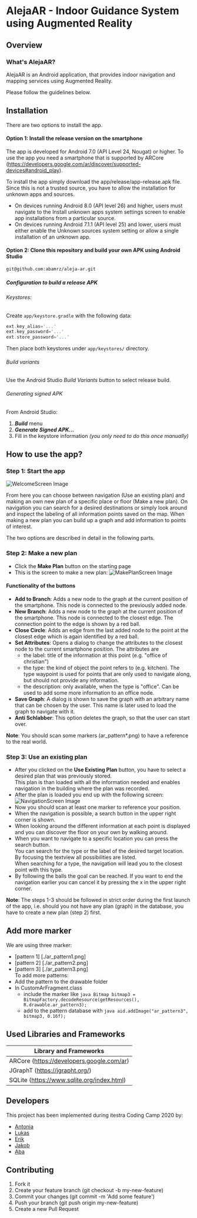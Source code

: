 # AlejaAR - Indoor Guidance System using Augmented Reality 

## Overview 

### What's AlejaAR?
AlejaAR is an Android application, that provides indoor navigation and mapping services using Augmented Reality.

Please follow the guidelines below.


## Installation
There are two options to install the app.

#### Option 1: Install the release version on the smartphone
The app is developed for Android 7.0 (API Level 24, Nougat) or higher. To use the app you need a smartphone 
that is supported by ARCore (https://developers.google.com/ar/discover/supported-devices#android_play).

To install the app simply download the app/release/app-release.apk file. Since this is not a trusted source, you have to allow the installation for unknown apps and sources.
* On devices running Android 8.0 (API level 26) and higher, users must navigate to the Install unknown apps system settings screen to enable app installations from a particular source.
* On devices running Android 7.1.1 (API level 25) and lower, users must either enable the Unknown sources system setting or allow a single installation of an unknown app.

#### Option 2: Clone this repository and build your own APK using **Android Studio**

```bash
git@github.com:abamrz/aleja-ar.git
```

##### Configuration to build a release APK
###### Keystores:
Create `app/keystore.gradle` with the following data:
```gradle
ext.key_alias='...'
ext.key_password='...'
ext.store_password='...'
```
Then place both keystores under `app/keystores/` directory.


###### Build variants
Use the Android Studio *Build Variants* button to select release build.


###### Generating signed APK
From Android Studio:
1. ***Build*** menu
2. ***Generate Signed APK...***
3. Fill in the keystore information *(you only need to do this once manually)*

## How to use the app? 
### Step 1: Start the app  


![WelcomeScreen Image](./welcome_screen.png)

From here you can choose between navigation (Use an existing plan) and making an own new plan of a specific place or floor (Make a new plan). 
On navigation you can search for a desired destinations or simply look around and inspect the labeling of all information points saved on the map.
When making a new plan you can build up a graph and add information to points of interest.

The two options are described in detail in the following parts.

### Step 2: Make a new plan

* Click the **Make Plan** button on the starting page
* This is the screen to make a new plan:
![MakePlanScreen Image](./makeplan_screen.jpg)  

#### Functionality of the buttons
* **Add to Branch**: Adds a new node to the graph at the current position of the smartphone. This node is connected to the previously added node.
* **New Branch**: Adds a new node to the graph at the current position of the smartphone. This node is connected to the closest edge. The connection point to the edge is shown by a red ball.
* **Close Circle**: Adds an edge from the last added node to the point at the closest edge which is again identified by a red ball.
* **Set Attributes**: Opens a dialog to change the attributes to the closest node to the current smartphone position. The attributes are
    - the label: title of the information at this point (e.g. "office of christian")
    - the type: the kind of object the point refers to (e.g. kitchen). The type waypoint is used for points that are only used to navigate along, but should not provide any information.
    - the description: only available, when the type is "office". Can be used to add some more information to an office node.
* **Save Graph**: A dialog is shown to save the graph with an arbitrary name that can be chosen by the user. This name is later used to load the graph to navigate with it.
* **Anti Schlabber**: This option deletes the graph, so that the user can start over.

**Note**: You should scan some markers (ar_pattern*.png) to have a reference to the real world.

### Step 3: Use an existing plan

* After you clicked on the **Use Existing Plan** button, you have to select a desired plan that was previously stored.  
This plan is than loaded with all the information needed and enables navigation in the building where the plan was recorded.
* After the plan is loaded you end up with the following screen:
![NavigationScreen Image](./navigation_screen.jpg)  
* Now you should scan at least one marker to reference your position.
* When the navigation is possible, a search button in the upper right corner is shown.
* When looking around the different information at each point is displayed and you can discover the floor on your own by walking around.
* When you want to navigate to a specific location you can press the search button.  
You can search for the type or the label of the desired target location. By focusing the textview all possibilities are listed.  
When searching for a type, the navigation will lead you to the closest point with this type.
* By following the balls the goal can be reached. If you want to end the navigation earlier you can cancel it by pressing the x in the upper right corner.

**Note**: The steps 1-3 should be followed in strict order during the first launch of the app, i.e. should you not have any plan (graph) in the database, you have to create a new plan (step 2) first.

## Add more marker
We are using three marker:
* [pattern 1] [./ar_pattern1.png]
* [pattern 2] [./ar_pattern2.png]
* [pattern 3] [./ar_pattern3.png]  
To add more patterns:
* Add the pattern to the drawable folder
* In CustomArFragment.class
    - include the marker like ```java Bitmap bitmap3 = BitmapFactory.decodeResource(getResources(), R.drawable.ar_pattern3);```
    - add to the pattern database with ```java aid.addImage("ar_pattern3", bitmap3, 0.16f); ```

## Used Libraries and Frameworks
Library and Frameworks                                                      |
----------------------------------------------------------------------------|
ARCore (https://developers.google.com/ar)                                   |
JGraphT (https://jgrapht.org/)                                              |
SQLite (https://www.sqlite.org/index.html)                                  |


## Developers
This project has been implemented during itestra Coding Camp 2020 by:
* [Antonia](https://github.com/antschum)
* [Lukas](https://github.com/thenxmetti)
* [Erik](https://github.com/TheStealthReporter)
* [Jakob](https://github.com/j-stoll)
* [Aba](https://github.com/abamrz) 


## Contributing

1. Fork it
2. Create your feature branch (git checkout -b my-new-feature)
3. Commit your changes (git commit -m 'Add some feature')
4. Push your branch (git push origin my-new-feature)
5. Create a new Pull Request


